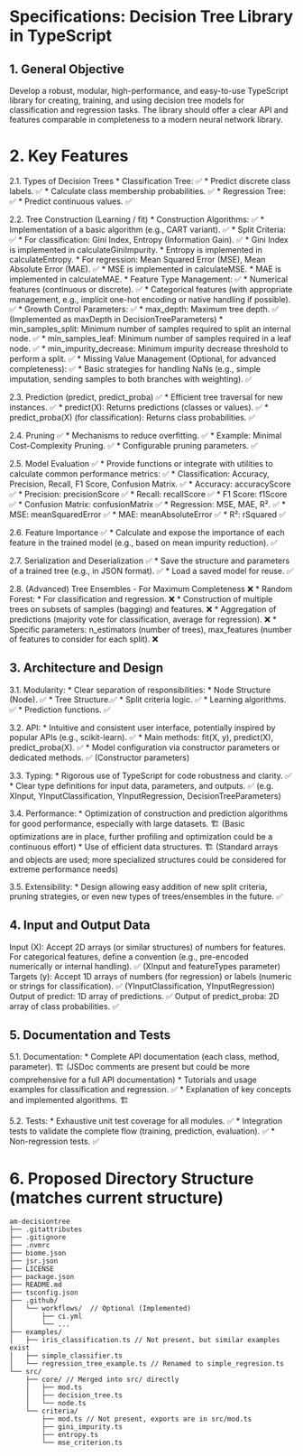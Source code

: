 # Specifications: Decision Tree Library in TypeScript

## 1. General Objective

Develop a robust, modular, high-performance, and easy-to-use TypeScript library for creating, training, and using decision tree models for classification and regression tasks. The library should offer a clear API and features comparable in completeness to a modern neural network library.

# 2. Key Features

2.1. Types of Decision Trees
	* Classification Tree: ✅
	* Predict discrete class labels. ✅
	* Calculate class membership probabilities. ✅
	* Regression Tree: ✅
	* Predict continuous values. ✅

2.2. Tree Construction (Learning / fit)
	* Construction Algorithms: ✅
		* Implementation of a basic algorithm (e.g., CART variant). ✅ * Split Criteria: ✅
		* For classification: Gini Index, Entropy (Information Gain). ✅
		* Gini Index is implemented in calculateGiniImpurity.
		* Entropy is implemented in calculateEntropy.
		* For regression: Mean Squared Error (MSE), Mean Absolute Error (MAE). ✅
		* MSE is implemented in calculateMSE.
		* MAE is implemented in calculateMAE.
		* Feature Type Management: ✅
		* Numerical features (continuous or discrete). ✅
		* Categorical features (with appropriate management, e.g., implicit one-hot encoding or native handling if possible). ✅
		* Growth Control Parameters: ✅
			* max_depth: Maximum tree depth. ✅ (Implemented as maxDepth in DecisionTreeParameters) * min_samples_split: Minimum number of samples required to split an internal node. ✅
			* min_samples_leaf: Minimum number of samples required in a leaf node. ✅
			* min_impurity_decrease: Minimum impurity decrease threshold to perform a split. ✅
		* Missing Value Management (Optional, for advanced completeness): ✅
		* Basic strategies for handling NaNs (e.g., simple imputation, sending samples to both branches with weighting). ✅

2.3. Prediction (predict, predict_proba) ✅
	* Efficient tree traversal for new instances. ✅
	* predict(X): Returns predictions (classes or values). ✅
	* predict_proba(X) (for classification): Returns class probabilities. ✅

2.4. Pruning ✅
	* Mechanisms to reduce overfitting. ✅
	* Example: Minimal Cost-Complexity Pruning. ✅
	* Configurable pruning parameters. ✅

2.5. Model Evaluation ✅
	* Provide functions or integrate with utilities to calculate common performance metrics: ✅
	* Classification: Accuracy, Precision, Recall, F1 Score, Confusion Matrix. ✅
		* Accuracy: accuracyScore ✅
		* Precision: precisionScore ✅
		* Recall: recallScore ✅
		* F1 Score: f1Score ✅
		* Confusion Matrix: confusionMatrix ✅
		* Regression: MSE, MAE, R². ✅
		* MSE: meanSquaredError ✅
		* MAE: meanAbsoluteError ✅
		* R²: rSquared ✅

2.6. Feature Importance ✅
	* Calculate and expose the importance of each feature in the trained model (e.g., based on mean impurity reduction). ✅

2.7. Serialization and Deserialization ✅
	* Save the structure and parameters of a trained tree (e.g., in JSON format). ✅
	* Load a saved model for reuse. ✅

2.8. (Advanced) Tree Ensembles - For Maximum Completeness ❌
	* Random Forest:
		* For classification and regression. ❌
		* Construction of multiple trees on subsets of samples (bagging) and features. ❌
		* Aggregation of predictions (majority vote for classification, average for regression). ❌
		* Specific parameters: n_estimators (number of trees), max_features (number of features to consider for each split). ❌

## 3. Architecture and Design

3.1. Modularity:
	* Clear separation of responsibilities:
	* Node Structure (Node). ✅
	* Tree Structure.✅
	* Split criteria logic. ✅
	* Learning algorithms. ✅
	* Prediction functions. ✅

3.2. API:
	* Intuitive and consistent user interface, potentially inspired by popular APIs (e.g., scikit-learn). ✅
	* Main methods: fit(X, y), predict(X), predict_proba(X). ✅
	* Model configuration via constructor parameters or dedicated methods. ✅ (Constructor parameters)

3.3. Typing:
	* Rigorous use of TypeScript for code robustness and clarity. ✅
	* Clear type definitions for input data, parameters, and outputs. ✅ (e.g. XInput, YInputClassification, YInputRegression, DecisionTreeParameters)

3.4. Performance:
	* Optimization of construction and prediction algorithms for good performance, especially with large datasets. 🏗️ (Basic optimizations are in place, further profiling and optimization could be a continuous effort)
	* Use of efficient data structures. 🏗️ (Standard arrays and objects are used; more specialized structures could be considered for extreme performance needs)

3.5. Extensibility:
	* Design allowing easy addition of new split criteria, pruning strategies, or even new types of trees/ensembles in the future. ✅

## 4. Input and Output Data

Input (X): Accept 2D arrays (or similar structures) of numbers for features. For categorical features, define a convention (e.g., pre-encoded numerically or internal handling). ✅ (XInput and featureTypes parameter) Targets (y): Accept 1D arrays of numbers (for regression) or labels (numeric or strings for classification). ✅ (YInputClassification, YInputRegression) Output of predict: 1D array of predictions. ✅ Output of predict_proba: 2D array of class probabilities. ✅

## 5. Documentation and Tests

5.1. Documentation:
	* Complete API documentation (each class, method, parameter). 🏗️ (JSDoc comments are present but could be more comprehensive for a full API documentation)
	* Tutorials and usage examples for classification and regression. ✅
	* Explanation of key concepts and implemented algorithms. 🏗️

5.2. Tests:
	* Exhaustive unit test coverage for all modules. ✅
	* Integration tests to validate the complete flow (training, prediction, evaluation). ✅
	* Non-regression tests. ✅

# 6. Proposed Directory Structure (matches current structure)

```
am-decisiontree
├── .gitattributes
├── .gitignore
├── .nvmrc
├── biome.json
├── jsr.json
├── LICENSE
├── package.json
├── README.md
├── tsconfig.json
├── .github/
│   └── workflows/  // Optional (Implemented)
│       ├── ci.yml
│       └── ...
├── examples/
│   ├── iris_classification.ts // Not present, but similar examples exist
│   ├── simple_classifier.ts
│   └── regression_tree_example.ts // Renamed to simple_regresion.ts
└── src/
    ├── core/ // Merged into src/ directly
    │   ├── mod.ts
    │   ├── decision_tree.ts
    │   └── node.ts
    └── criteria/
        ├── mod.ts // Not present, exports are in src/mod.ts
        ├── gini_impurity.ts
        ├── entropy.ts
        └── mse_criterion.ts
````
